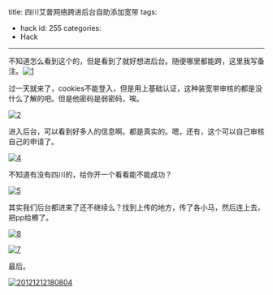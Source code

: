 title: 四川艾普网络跨进后台自助添加宽带
tags:
  - hack
id: 255
categories:
  - Hack
---

不知道怎么看到这个的，但是看到了就好想进后台。随便哪里都能跨，这里我写备注。[![](http://7xnueu.com1.z0.glb.clouddn.com/2012/12/13.png "1")](http://7xnueu.com1.z0.glb.clouddn.com/2012/12/13.png)

过一天就来了，cookies不能登入，但是用上基础认证，这种装宽带审核的都是没什么了解的吧。但是他密码是弱密码，唉。

[![](http://7xnueu.com1.z0.glb.clouddn.com/2012/12/23.png "2")](http://7xnueu.com1.z0.glb.clouddn.com/2012/12/23.png)

进入后台，可以看到好多人的信息啊。都是真实的。嗯，还有，这个可以自己审核自己的申请了。

[![](http://7xnueu.com1.z0.glb.clouddn.com/2012/12/42.png "4")](http://7xnueu.com1.z0.glb.clouddn.com/2012/12/42.png)

不知道有没有四川的，给你开一个看看能不能成功？

[![](http://7xnueu.com1.z0.glb.clouddn.com/2012/12/52.png "5")](http://7xnueu.com1.z0.glb.clouddn.com/2012/12/52.png)

其实我们后台都进来了还不继续么？找到上传的地方，传了各小马，然后连上去，把pp给檫了。

[![](http://7xnueu.com1.z0.glb.clouddn.com/2012/12/8.png "8")](http://7xnueu.com1.z0.glb.clouddn.com/2012/12/8.png)

[![](http://7xnueu.com1.z0.glb.clouddn.com/2012/12/7.png "7")](http://7xnueu.com1.z0.glb.clouddn.com/2012/12/7.png)

最后。

[![](http://7xnueu.com1.z0.glb.clouddn.com/2012/12/20121212180804.png "20121212180804")](http://7xnueu.com1.z0.glb.clouddn.com/2012/12/20121212180804.png)